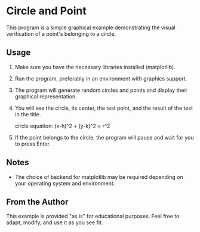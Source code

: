 # Circle and Point

This program is a simple graphical example demonstrating the visual verification of a point's belonging to a circle.

## Usage

1. Make sure you have the necessary libraries installed (matplotlib).
2. Run the program, preferably in an environment with graphics support.
3. The program will generate random circles and points and display their graphical representation.
4. You will see the circle, its center, the test point, and the result of the test in the title.

   circle equation: (x-h)^2 + (y-k)^2 = r^2

5. If the point belongs to the circle, the program will pause and wait for you to press Enter.

## Notes

- The choice of backend for matplotlib may be required depending on your operating system and environment.

## From the Author

This example is provided "as is" for educational purposes. Feel free to adapt, modify, and use it as you see fit.